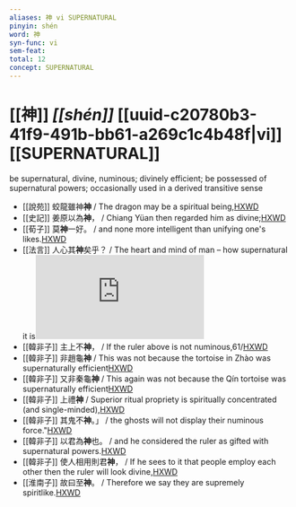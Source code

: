 ```yaml
---
aliases: 神 vi SUPERNATURAL
pinyin: shén
word: 神
syn-func: vi
sem-feat: 
total: 12
concept: SUPERNATURAL 
---
```

# [[神]] *[[shén]]*  [[uuid-c20780b3-41f9-491b-bb61-a269c1c4b48f|vi]] [[SUPERNATURAL]]
be supernatural, divine, numinous; divinely efficient; be possessed of supernatural powers; occasionally used in a derived transitive sense
 - [[說苑]] 蛟龍雖神**神** / The dragon may be a spiritual being,[HXWD](https://hxwd.org/textview.html?location=CH1a0907_CHANT_016-6a.7)
 - [[史記]] 姜原以為**神**， / Chiang Yüan then regarded him as divine;[HXWD](https://hxwd.org/textview.html?location=KR2a0001_tls_004-103a.21)
 - [[荀子]] 莫**神**一好。 / and none more intelligent than unifying one's likes.[HXWD](https://hxwd.org/textview.html?location=KR3a0002_tls_002-4a.24)
 - [[法言]] 人心其**神**矣乎？ / The heart and mind of man – how supernatural it is![HXWD](https://hxwd.org/textview.html?location=KR3a0009_tls_005-3a.2)
 - [[韓非子]] 主上不**神**， / If the ruler above is not numinous,61/[HXWD](https://hxwd.org/textview.html?location=KR3c0005_tls_008-24a.2)
 - [[韓非子]] 非趙龜**神** / This was not because the tortoise in Zhào was supernaturally efficient[HXWD](https://hxwd.org/textview.html?location=KR3c0005_tls_019-3a.6)
 - [[韓非子]] 又非秦龜**神** / This again was not because the Qín tortoise was supernaturally efficient[HXWD](https://hxwd.org/textview.html?location=KR3c0005_tls_019-6a.2)
 - [[韓非子]] 上禮**神** / Superior ritual propriety is spiritually concentrated (and single-minded),[HXWD](https://hxwd.org/textview.html?location=KR3c0005_tls_020-14a.2)
 - [[韓非子]] 其鬼不**神**。」 / the ghosts will not display their numinous force."[HXWD](https://hxwd.org/textview.html?location=KR3c0005_tls_020-74a.7)
 - [[韓非子]] 以君為**神**也。 / and he considered the ruler as gifted with supernatural powers.[HXWD](https://hxwd.org/textview.html?location=KR3c0005_tls_031-107a.12)
 - [[韓非子]] 使人相用則君**神**， / If he sees to it that people employ each other then the ruler will look divine,[HXWD](https://hxwd.org/textview.html?location=KR3c0005_tls_048-9a.10)
 - [[淮南子]] 故曰至**神**。 / Therefore we say they are supremely spiritlike.[HXWD](https://hxwd.org/textview.html?location=KR3j0010_tls_007-9a.24)